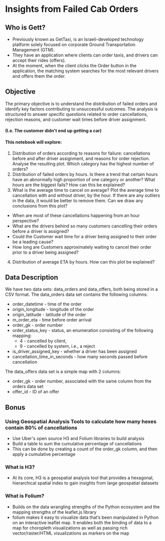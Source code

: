 # Insights from Failed Cab Orders

## Who is Gett?

+ Previously known as GetTaxi, is an Israeli-developed technology platform solely focused on corporate Ground Transportation Management (GTM).
+ They have an application where clients can order taxis, and drivers can accept their rides (offers).
+ At the moment, when the client clicks the Order button in the application, the matching system searches for the most relevant drivers and offers them the order.

## Objective

The primary objective is to understand the distribution of failed orders and identify key factors contributing to unsuccessful outcomes. The analysis is structured to answer specific questions related to order cancellations, rejection reasons, and customer wait times before driver assignment.

#### (I.e. The customer didn't end up getting a car)

#### This notebook will explore:

1. Distribution of orders according to reasons for failure: cancellations before and after driver assignment, and reasons for order rejection. Analyse the resulting plot. Which category has the highest number of orders?
2. Distribution of failed orders by hours. Is there a trend that certain hours have an abnormally high proportion of one category or another? What hours are the biggest fails? How can this be explained?
3. What is the average time to cancel on average? Plot the average time to cancellation with and without driver, by the hour. If there are any outliers in the data, it would be better to remove them. Can we draw any conclusions from this plot?

 + When are most of these cancellations happening from an hour perspective?
 + What are the drivers behind so many customers cancelling their orders before a driver is assigned?
 + Could the Customer wait time for a driver being assigned to their order be a leading cause?
 + How long are Customers approximately waiting to cancel their order prior to a driver being assigned?
 
4. Distribution of average ETA by hours. How can this plot be explained?

## Data Description

We have two data sets: data_orders and data_offers, both being stored in a CSV format. The data_orders data set contains the following columns:

+ order_datetime - time of the order
+ origin_longitude - longitude of the order
+ origin_latitude - latitude of the order
+ m_order_eta - time before order arrival
+ order_gk - order number
+ order_status_key - status, an enumeration consisting of the following mapping:
   - 4 - cancelled by client,
   - 9 - cancelled by system, i.e., a reject
+ is_driver_assigned_key - whether a driver has been assigned
+ cancellation_time_in_seconds - how many seconds passed before cancellation

The data_offers data set is a simple map with 2 columns:

+ order_gk - order number, associated with the same column from the orders data set
+ offer_id - ID of an offer


## Bonus

### Using Geospatial Analysis Tools to calculate how many hexes contain 80% of cancellations

+ Use Uber's open source H3 and Folium libraries to build analysis
+ Build a table to sum the cumulative percentage of cancellations
+ This can be done by creating a count of the order_gk column, and then apply a cumulative percentage

### What is H3?

+ At its core, H3 is a geospatial analysis tool that provides a hexagonal, hierarchical spatial index to gain insights from large geospatial datasets 

### What is Folium?

+ Builds on the data wrangling strengths of the Python ecosystem and the mapping strengths of the leaflet.js library
+ folium makes it easy to visualize data that’s been manipulated in Python on an interactive leaflet map. It enables both the binding of data to a map for choropleth visualizations as well as passing rich vector/raster/HTML visualizations as markers on the map
